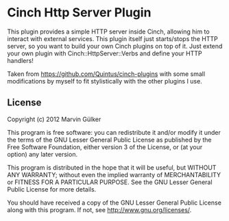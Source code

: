 # Cinch Http Server Plugin

This plugin provides a simple HTTP server inside Cinch, allowing him to interact
with external services. This plugin itself just starts/stops the HTTP server, so
you want to build your own Cinch plugins on top of it. Just extend your own
plugin with Cinch::HttpServer::Verbs and define your HTTP handlers!

Taken from https://github.com/Quintus/cinch-plugins with some small
modifications by myself to fit stylistically with the other plugins I use.

## License

Copyright (c) 2012 Marvin Gülker

This program is free software: you can redistribute it and/or modify
it under the terms of the GNU Lesser General Public License as published by
the Free Software Foundation, either version 3 of the License, or
(at your option) any later version.

This program is distributed in the hope that it will be useful,
but WITHOUT ANY WARRANTY; without even the implied warranty of
MERCHANTABILITY or FITNESS FOR A PARTICULAR PURPOSE.  See the
GNU Lesser General Public License for more details.

You should have received a copy of the GNU Lesser General Public License
along with this program.  If not, see <http://www.gnu.org/licenses/>.
